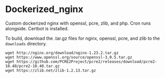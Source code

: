 # Dockerized_nginx
Custom dockerized nginx with openssl, pcre, zlib, and php. Cron runs alongside. Certbot is installed.

To build, download the .tar.gz files for nginx, openssl, pcre, and zlib to the `downloads` directory.

```
wget http://nginx.org/download/nginx-1.23.2.tar.gz
wget https://www.openssl.org/source/openssl-3.0.5.tar.gz
wget https://github.com/PCRE2Project/pcre2/releases/download/pcre2-10.40/pcre2-10.40.tar.gz
wget https://zlib.net/zlib-1.2.13.tar.gz
```